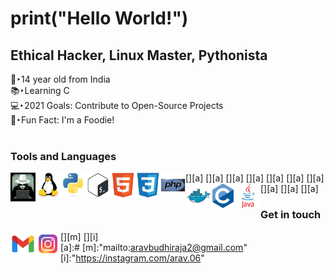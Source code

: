 
# print("Hello World!")
## Ethical Hacker, Linux Master, Pythonista

👦‣14 year old from India  
📚‣Learning C  
💻‣2021 Goals: Contribute to Open-Source Projects  
🍟‣Fun Fact: I'm a Foodie!  
<br />
### Tools and Languages
[<img align="left" alt="whitehat" width="40px" src="icons/whitehat.jpg" />][a]
[<img align="left" alt="linux" width="40px" src="icons/linux.svg" />][a]
[<img align="left" alt="python" width="40px" src="icons/python.svg" />][a]
[<img align="left" alt="bash" width="40px" src="icons/bash.svg" />][a]
[<img align="left" alt="html" width="40px" src="icons/html.svg" />][a]
[<img align="left" alt="css" width="40px" src="icons/css.svg" />][a]
[<img align="left" alt="php" width="40px" src="icons/php.svg" />][a]
[<img align="left" alt="docker" width="40px" src="icons/docker.svg" />][a]
[<img align="left" alt="c" width="40px" src="icons/c.svg" />][a]
[<img align="left" alt="java" width="40px" src="icons/java.svg" />][a]
<br />
### Get in touch
[<img align="left" alt="mail" width="40px" src="icons/mail.png" />][m]
[<img align="left" alt="ig" width="40px" src="icons/ig.png" />][i]
<br />
[a]:#
[m]:"mailto:aravbudhiraja2@gmail.com"
[i]:"https://instagram.com/arav.06"
